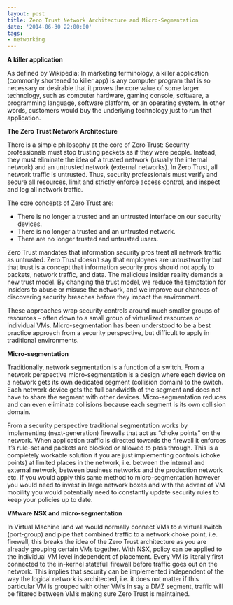 ```yaml
---
layout: post
title: Zero Trust Network Architecture and Micro-Segmentation
date: '2014-06-30 22:00:00'
tags:
- networking
---
```


 **A killer application**

As defined by Wikipedia: In marketing terminology, a killer application (commonly shortened to killer app) is any computer program that is so necessary or desirable that it proves the core value of some larger technology, such as computer hardware, gaming console, software, a programming language, software platform, or an operating system. In other words, customers would buy the underlying technology just to run that application.

**The Zero Trust Network Architecture**

There is a simple philosophy at the core of Zero Trust: Security professionals must stop trusting packets as if they were people. Instead, they must eliminate the idea of a trusted network (usually the internal network) and an untrusted network (external networks). In Zero Trust, all network traffic is untrusted. Thus, security professionals must verify and secure all resources, limit and strictly enforce access control, and inspect and log all network traffic.

The core concepts of Zero Trust are:

- There is no longer a trusted and an untrusted interface on our security devices.
- There is no longer a trusted and an untrusted network.
- There are no longer trusted and untrusted users.

Zero Trust mandates that information security pros treat all network traffic as untrusted. Zero Trust doesn’t say that employees are untrustworthy but that trust is a concept that information security pros should not apply to packets, network traffic, and data. The malicious insider reality demands a new trust model. By changing the trust model, we reduce the temptation for insiders to abuse or misuse the network, and we improve our chances of discovering security breaches before they impact the environment.

These approaches wrap security controls around much smaller groups of resources – often down to a small group of virtualized resources or individual VMs. Micro-segmentation has been understood to be a best practice approach from a security perspective, but difficult to apply in traditional environments.

**Micro-segmentation**

Traditionally, network segmentation is a function of a switch. From a network perspective micro-segmentation is a design where each device on a network gets its own dedicated segment (collision domain) to the switch. Each network device gets the full bandwidth of the segment and does not have to share the segment with other devices. Micro-segmentation reduces and can even eliminate collisions because each segment is its own collision domain.

From a security perspective traditional segmentation works by implementing (next-generation) firewalls that act as “choke points” on the network. When application traffic is directed towards the firewall it enforces it’s rule-set and packets are blocked or allowed to pass through. This is a completely workable solution if you are just implementing controls (choke points) at limited places in the network, i.e. between the internal and external network, between business networks and the production network etc. If you would apply this same method to micro-segmentation however you would need to invest in large network boxes and with the advent of VM mobility you would potentially need to constantly update security rules to keep your policies up to date.

**VMware NSX and micro-segmentation**

In Virtual Machine land we would normally connect VMs to a virtual switch (port-group) and pipe that combined traffic to a network choke point, i.e. firewall, this breaks the idea of the Zero Trust architecture as you are already grouping certain VMs together. With NSX, policy can be applied to the individual VM level independent of placement. Every VM is literally first connected to the in-kernel statefull firewall before traffic goes out on the network. This implies that security can be implemented independent of the way the logical network is architected, i.e. it does not matter if this particular VM is grouped with other VM’s in say a DMZ segment, traffic will be filtered between VM’s making sure Zero Trust is maintained.

